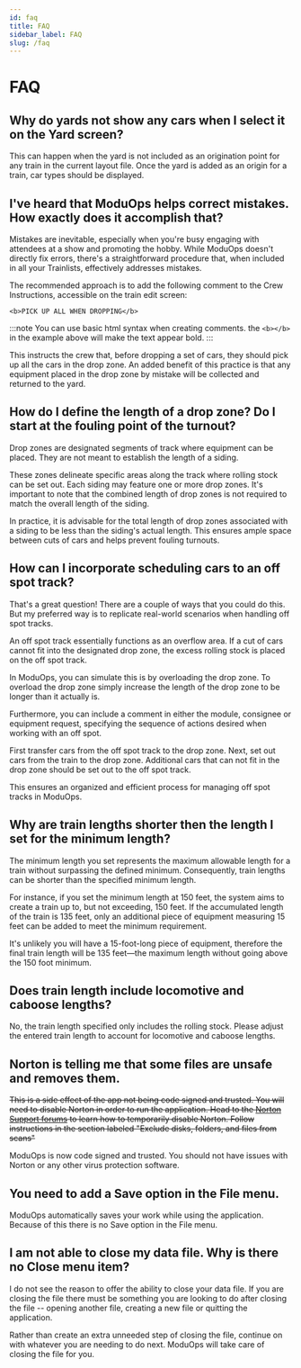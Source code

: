 ```yaml
---
id: faq
title: FAQ
sidebar_label: FAQ
slug: /faq
---
```


# FAQ

## Why do yards not show any cars when I select it on the Yard screen?

This can happen when the yard is not included as an origination point for any train in the current layout file. Once the yard is added as an origin for a train, car types should be displayed.

## I've heard that ModuOps helps correct mistakes. How exactly does it accomplish that?

Mistakes are inevitable, especially when you're busy engaging with attendees at a show and promoting the hobby. While ModuOps doesn't directly fix errors, there's a straightforward procedure that, when included in all your Trainlists, effectively addresses mistakes.

The recommended approach is to add the following comment to the Crew Instructions, accessible on the train edit screen:

`<b>PICK UP ALL WHEN DROPPING</b>`

:::note
You can use basic html syntax when creating comments. the `<b></b>` in the example above will make the text appear bold.
:::

This instructs the crew that, before dropping a set of cars, they should pick up all the cars in the drop zone. An added benefit of this practice is that any equipment placed in the drop zone by mistake will be collected and returned to the yard.

## How do I define the length of a drop zone? Do I start at the fouling point of the turnout?

Drop zones are designated segments of track where equipment can be placed. They are not meant to establish the length of a siding.

These zones delineate specific areas along the track where rolling stock can be set out. Each siding may feature one or more drop zones. It's important to note that the combined length of drop zones is not required to match the overall length of the siding.

In practice, it is advisable for the total length of drop zones associated with a siding to be less than the siding's actual length. This ensures ample space between cuts of cars and helps prevent fouling turnouts.

## How can I incorporate scheduling cars to an off spot track?

That's a great question! There are a couple of ways that you could do this. But my preferred way is to replicate real-world scenarios when handling off spot tracks.

An off spot track essentially functions as an overflow area. If a cut of cars cannot fit into the designated drop zone, the excess rolling stock is placed on the off spot track.

In ModuOps, you can simulate this is by overloading the drop zone. To overload the drop zone simply increase the length of the drop zone to be longer than it actually is.

Furthermore, you can include a comment in either the module, consignee or equipment request, specifying the sequence of actions desired when working with an off spot.

First transfer cars from the off spot track to the drop zone. Next, set out cars from the train to the drop zone. Additional cars that can not fit in the drop zone should be set out to the off spot track.

This ensures an organized and efficient process for managing off spot tracks in ModuOps.

## Why are train lengths shorter then the length I set for the minimum length?

The minimum length you set represents the maximum allowable length for a train without surpassing the defined minimum. Consequently, train lengths can be shorter than the specified minimum length.

For instance, if you set the minimum length at 150 feet, the system aims to create a train up to, but not exceeding, 150 feet. If the accumulated length of the train is 135 feet, only an additional piece of equipment measuring 15 feet can be added to meet the minimum requirement.

It's unlikely you will have a 15-foot-long piece of equipment, therefore the final train length will be 135 feet—the maximum length without going above the 150 foot minimum.

## Does train length include locomotive and caboose lengths?

No, the train length specified only includes the rolling stock. Please adjust the entered train length to account for locomotive and caboose lengths.

## Norton is telling me that some files are unsafe and removes them.

~~This is a side effect of the app not being code signed and trusted. You will need to disable Norton in order to run the application. Head to the [Norton Support forums](https://support.norton.com/sp/en/us/norton-360/current/solutions/v15457075) to learn how to temporarily disable Norton. Follow instructions in the section labeled "Exclude disks, folders, and files from scans"~~

ModuOps is now code signed and trusted. You should not have issues with Norton or any other virus protection software.

## You need to add a Save option in the File menu.

ModuOps automatically saves your work while using the application. Because of this there is no Save option in the File menu.

## I am not able to close my data file. Why is there no Close menu item?

I do not see the reason to offer the ability to close your data file. If you are closing the file there must be something you are looking to do after closing the file -- opening another file, creating a new file or quitting the application.

Rather than create an extra unneeded step of closing the file, continue on with whatever you are needing to do next. ModuOps will take care of closing the file for you.
